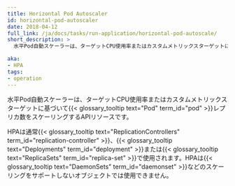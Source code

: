 ```yaml
---
title: Horizontal Pod Autoscaler
id: horizontal-pod-autoscaler
date: 2018-04-12
full_link: /ja/docs/tasks/run-application/horizontal-pod-autoscale/
short_description: >
  水平Pod自動スケーラーは、ターゲットCPU使用率またはカスタムメトリックスターゲットに基づいてPodレプリカ数をスケーリングするAPIリソースです。

aka: 
- HPA
tags:
- operation
---
```

水平Pod自動スケーラーは、ターゲットCPU使用率またはカスタムメトリックスターゲットに基づいて{{< glossary_tooltip text="Pod" term_id="pod" >}}レプリカ数をスケーリングするAPIリソースです。

<!--more--> 
HPAは通常{{< glossary_tooltip text="ReplicationControllers" term_id="replication-controller" >}}、{{< glossary_tooltip text="Deployments" term_id="deployment" >}}または{{< glossary_tooltip text="ReplicaSets" term_id="replica-set" >}}で使用されます。HPAは{{< glossary_tooltip text="DaemonSets" term_id="daemonset" >}}などのスケーリングをサポートしないオブジェクトでは使用できません。
